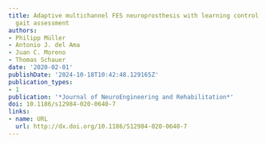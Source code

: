 ```yaml
---
title: Adaptive multichannel FES neuroprosthesis with learning control and automatic
  gait assessment
authors:
- Philipp Müller
- Antonio J. del Ama
- Juan C. Moreno
- Thomas Schauer
date: '2020-02-01'
publishDate: '2024-10-18T10:42:48.129165Z'
publication_types:
- 1
publication: '*Journal of NeuroEngineering and Rehabilitation*'
doi: 10.1186/s12984-020-0640-7
links:
- name: URL
  url: http://dx.doi.org/10.1186/S12984-020-0640-7
---
```

